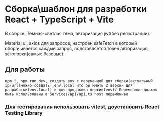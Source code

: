 # Сборка\шаблон для разработки React + TypeScript + Vite 

В сборке: Темная-светлая тема, авторизация jwt(без регистрации). 

Material ui, axios для запросов, настроен safeFetch в который оборачивается каждый запрос, подставляется токен авторизация, заголовки(самые базовые).

## Для работы 

```
npm i, npm run dev, создать env с переменной для сборки(актуальный ip/url)можно создать .env.local что бы иметь 2 версии для разработки(env.local) и для продакшин версии(env)/ Переменные должны быть использованы в Services/api/api.ts host переменная
```

### Для тестирования использовать vitest, доустановить React Testing Library

